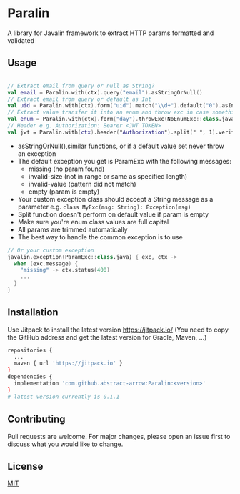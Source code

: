 # Paralin

A library for Javalin framework to extract HTTP params formatted and validated


## Usage

```kotlin

// Extract email from query or null as String?
val email = Paralin.with(ctx).query("email").asStringOrNull()
// Extract email from query or default as Int
val uid = Paralin.with(ctx).form("uid").match("\\d+").default("0").asInt()
// Extract value transfer it into an enum and throw exc in case something goes wrong
val enum = Paralin.with(ctx).form("day").throwExc(NoEnumExc::class.java).asEnum(WeekEnum::class.java)
// Header e.g. Authorization: Bearer <JWT TOKEN>
val jwt = Paralin.with(ctx).header("Authorization").split(" ", 1).verify { param -> jwtUtil.isValid(param) }.asString()
```

* asStringOrNull(),similar functions, or if a default value set never throw an exception
* The default exception you get is ParamExc with the following messages:
  * missing (no param found)
  * invalid-size (not in range or same as specified length)
  * invalid-value (pattern did not match)
  * empty (param is empty)
* Your custom exception class should accept a String message as a parameter e.g. `class MyExc(msg: String): Exception(msg)`
* Split function doesn't perform on default value if param is empty
* Make sure you're enum class values are full capital
* All params are trimmed automatically
* The best way to handle the common exception is to use 
```kotlin
// Or your custom exception
javalin.exception(ParamExc::class.java) { exc, ctx ->
  when (exc.message) {
    "missing" -> ctx.status(400)
    ...
  }
}
```

## Installation

Use Jitpack to install the latest version
https://jitpack.io/
(You need to copy the GitHub address and get the latest version for Gradle, Maven, ...)

```bash
repositories {
  ...
  maven { url 'https://jitpack.io' }
}
dependencies {
  implementation 'com.github.abstract-arrow:Paralin:<version>'
}
# latest version currently is 0.1.1
```

## Contributing
Pull requests are welcome. For major changes, please open an issue first to discuss what you would like to change.


## License
[MIT](https://choosealicense.com/licenses/mit/)

